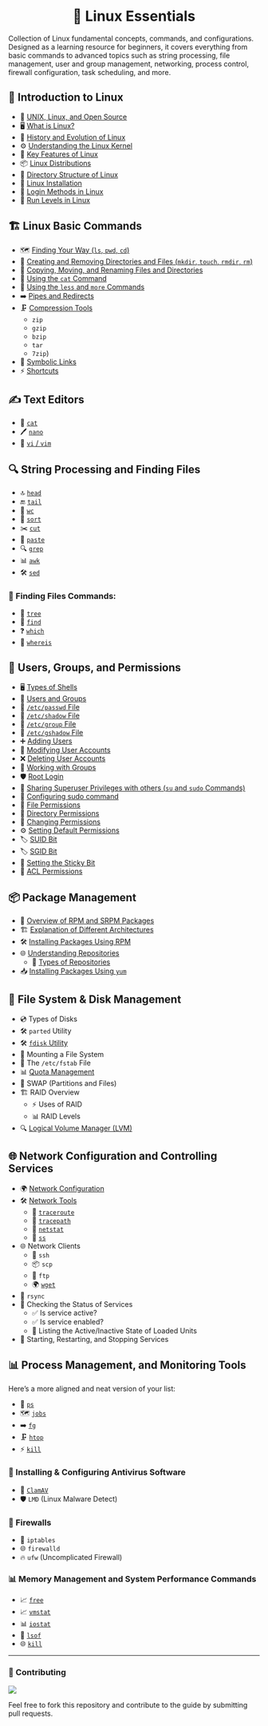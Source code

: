 <h1 align="center">🐧 Linux Essentials</h1>

Collection of Linux fundamental concepts, commands, and configurations. Designed as a learning resource for beginners, it covers everything from basic commands to advanced topics such as string processing, file management, user and group management, networking, process control, firewall configuration, task scheduling, and more.

## 📌 Introduction to Linux
- 📜 [UNIX, Linux, and Open Source](https://github.com/InfoSecWarrior/Linux-Essentials/blob/main/Introduction-to-Linux/Introduction-to-Linux.md#what-is-unix)
- 🖥️ [What is Linux?](https://github.com/InfoSecWarrior/Linux-Essentials/blob/main/Introduction-to-Linux/Introduction-to-Linux.md#what-is-linux)
- 📅 [History and Evolution of Linux](https://github.com/InfoSecWarrior/Linux-Essentials/blob/main/Introduction-to-Linux/Introduction-to-Linux.md#history-and-evolution-of-linux)
- ⚙️ [Understanding the Linux Kernel](https://github.com/InfoSecWarrior/Linux-Essentials/blob/main/Introduction-to-Linux/Introduction-to-Linux.md#what-is-the-linux-kernel)
- 🔑 [Key Features of Linux](https://github.com/InfoSecWarrior/Linux-Essentials/blob/main/Introduction-to-Linux/Introduction-to-Linux.md#linux-features)
- 📦 [Linux Distributions](https://github.com/InfoSecWarrior/Linux-Essentials/blob/main/Introduction-to-Linux/Introduction-to-Linux.md#linux-distributions)
- 📂 [Directory Structure of Linux](https://github.com/InfoSecWarrior/Linux-Essentials/blob/main/Introduction-to-Linux/Directory-Structure-of-Linux.md#linux-directory-structure)
- 💾 [Linux Installation](https://github.com/InfoSecWarrior/Linux-Essentials/blob/main/Introduction-to-Linux/Centos-9-Installation.md)
- 🔐 [Login Methods in Linux](https://github.com/InfoSecWarrior/Linux-Essentials/blob/main/Introduction-to-Linux/Login-Methods-in-Linux.md#linux-login-methods)
- 🔄 [Run Levels in Linux](https://github.com/InfoSecWarrior/Linux-Essentials/blob/main/Introduction-to-Linux/Run-Level.md#runlevels-in-linux)

## 🏗️ Linux Basic Commands
- 🗺️ [Finding Your Way (`ls`, `pwd`, `cd`)](https://github.com/InfoSecWarrior/Linux-Essentials/blob/main/Linux-Basic-Commands/Basic-Commands.md#file-and-directory-management)
- 📁 [Creating and Removing Directories and Files (`mkdir`, `touch`, `rmdir`, `rm`)](https://github.com/InfoSecWarrior/Linux-Essentials/blob/main/Linux-Basic-Commands/Basic-Commands.md#file-operations)
- 🔄 [Copying, Moving, and Renaming Files and Directories](https://github.com/InfoSecWarrior/Linux-Essentials/blob/main/Linux-Basic-Commands/Copy-Move-Command.md)
- 📜 [Using the `cat` Command](https://github.com/InfoSecWarrior/Linux-Essentials/blob/main/Linux-Basic-Commands/Text-Editor.md#1-cat-command)
- 📖 [Using the `less` and `more` Commands](https://github.com/InfoSecWarrior/Linux-Essentials/blob/main/Linux-Basic-Commands/Less-More.md)
- ➡️ [Pipes and Redirects](https://github.com/InfoSecWarrior/Linux-Essentials/blob/main/Linux-Basic-Commands/Redirection-in-Linux.md#redirection-operators)
- 🗜️ [Compression Tools](https://github.com/InfoSecWarrior/Linux-Essentials/blob/main/Linux-Basic-Commands/Compress-Tool.md#bzip2-commands)
  - `zip`
  - `gzip`
  - `bzip`
  - `tar`
  - `7zip`)
- 🔗 [Symbolic Links](https://github.com/InfoSecWarrior/Linux-Essentials/blob/main/Linux-Basic-Commands/Symbolic-Link.md)
- ⚡ [Shortcuts](https://github.com/InfoSecWarrior/Linux-Essentials/blob/main/Linux-Basic-Commands/Linux-Shortcuts.md#linux-keyboard-shortcuts-cheat-sheet)

## ✍️ Text Editors
- 📝 [`cat`](https://github.com/InfoSecWarrior/Linux-Essentials/blob/main/Text-Editors/Text-Editor.md#1-cat-command)
- 🖊️ [`nano`](https://github.com/InfoSecWarrior/Linux-Essentials/blob/main/Text-Editors/Text-Editor.md#2-nano-command)
- 🎨 [`vi` / `vim`](https://github.com/InfoSecWarrior/Linux-Essentials/blob/main/Text-Editors/Text-Editor.md#3-vim-command)

## 🔍 String Processing and Finding Files

- 🔝 [`head`](https://github.com/InfoSecWarrior/Linux-Essentials/blob/main/String-Processing/String-Processing.md#head)
- 🔚 [`tail`](https://github.com/InfoSecWarrior/Linux-Essentials/blob/main/String-Processing/String-Processing.md#tail)
- 🔢 [`wc`](https://github.com/InfoSecWarrior/Linux-Essentials/blob/main/String-Processing/String-Processing.md#wc)
- 📑 [`sort`](https://github.com/InfoSecWarrior/Linux-Essentials/blob/main/String-Processing/String-Processing.md#sort)
- ✂️ [`cut`](https://github.com/InfoSecWarrior/Linux-Essentials/blob/main/String-Processing/String-Processing.md#cut)
- 🔗 [`paste`](https://github.com/InfoSecWarrior/Linux-Essentials/blob/main/String-Processing/String-Processing.md#paste)
- 🔍 [`grep`](https://github.com/InfoSecWarrior/Linux-Essentials/blob/main/String-Processing/String-Processing.md#grep)
- 📊 [`awk`](https://github.com/InfoSecWarrior/Linux-Essentials/blob/main/String-Processing/String-Processing.md#awk)
- 🛠️ [`sed`](https://github.com/InfoSecWarrior/Linux-Essentials/blob/main/String-Processing/String-Processing.md#sed)

### 🔎 Finding Files Commands:
- 🌳 [`tree`](https://github.com/InfoSecWarrior/Linux-Essentials/blob/main/Finding-Files/Finding-Files.md#tree)
- 🔦 [`find`](https://github.com/InfoSecWarrior/Linux-Essentials/blob/main/Finding-Files/Finding-Files.md#find)
- ❓ [`which`](https://github.com/InfoSecWarrior/Linux-Essentials/blob/main/Finding-Files/Finding-Files.md#which)
- 📌 [`whereis`](https://github.com/InfoSecWarrior/Linux-Essentials/blob/main/Finding-Files/Finding-Files.md#whereis)

## 👥 Users, Groups, and Permissions
- 🖥️ [Types of Shells](https://github.com/InfoSecWarrior/Linux-Essentials/blob/main/Users-Groups-and-Permissions/Shell-Introduction.md)
- 🏢 [Users and Groups](https://github.com/InfoSecWarrior/Linux-Essentials/blob/main/Users-Groups-and-Permissions/User-and-Group-Management.md#user-management)
- 📄 [`/etc/passwd` File](https://github.com/InfoSecWarrior/Linux-Essentials/blob/main/Users-Groups-and-Permissions/System-Files.md)
- 🔐 [`/etc/shadow` File](https://github.com/InfoSecWarrior/Linux-Essentials/blob/main/Users-Groups-and-Permissions/System-Files.md)
- 📂 [`/etc/group` File](https://github.com/InfoSecWarrior/Linux-Essentials/blob/main/Users-Groups-and-Permissions/System-Files.md)
- 🔏 [`/etc/gshadow` File](https://github.com/InfoSecWarrior/Linux-Essentials/blob/main/Users-Groups-and-Permissions/System-Files.md)
- ➕ [Adding Users](https://github.com/InfoSecWarrior/Linux-Essentials/blob/main/Users-Groups-and-Permissions/Useradd-Adduser.md)
- 🔄 [Modifying User Accounts](https://github.com/InfoSecWarrior/Linux-Essentials/blob/main/Users-Groups-and-Permissions/Usermod-Userdel.md)
- ❌ [Deleting User Accounts](https://github.com/InfoSecWarrior/Linux-Essentials/blob/main/Users-Groups-and-Permissions/Usermod-Userdel.md)
- 👥 [Working with Groups](https://github.com/InfoSecWarrior/Linux-Essentials/blob/main/Users-Groups-and-Permissions/Groupadd-and-Groupdel.md)
- 🛡️ [Root Login](https://github.com/InfoSecWarrior/Linux-Essentials/blob/main/Users-Groups-and-Permissions/Root-Login.md#-how-to-enable-root-login-in-linux)
- 🔄 [Sharing Superuser Privileges with others (`su` and `sudo` Commands)](https://github.com/InfoSecWarrior/Linux-Essentials/blob/main/Users-Groups-and-Permissions/SU-SG-In-Linux.md#switching-users-and-groups-in-linux)
- 🔀 [Configuring sudo command](https://github.com/InfoSecWarrior/Linux-Essentials/blob/main/Users-Groups-and-Permissions/Sudo-Command.md#understanding-and-using-the-sudo-command-in-linux)
- 🔑 [File Permissions](https://github.com/InfoSecWarrior/Linux-Essentials/blob/main/Users-Groups-and-Permissions/File-Permission.md#file-permissions-in-linuxunix)
- 📂 [Directory Permissions](https://github.com/InfoSecWarrior/Linux-Essentials/blob/main/Users-Groups-and-Permissions/CHOWN-CHMOD.md#change-permissions-recursively)
- 🔄 [Changing Permissions](https://github.com/InfoSecWarrior/Linux-Essentials/blob/main/Users-Groups-and-Permissions/CHOWN-CHMOD.md#1-changing-ownership-with-chown)
- ⚙️ [Setting Default Permissions](https://github.com/InfoSecWarrior/Linux-Essentials/blob/main/Users-Groups-and-Permissions/U-mask-Permission-Calculation.md#default-permissions)
- 🏷️ [SUID Bit](https://github.com/InfoSecWarrior/Linux-Essentials/blob/main/Users-Groups-and-Permissions/Special-Permissions-in-Linux.md#1-setuid-suid)
- 🏷️ [SGID Bit](https://github.com/InfoSecWarrior/Linux-Essentials/blob/main/Users-Groups-and-Permissions/Special-Permissions-in-Linux.md#2-setgid-sgid)
- 📌 [Setting the Sticky Bit](https://github.com/InfoSecWarrior/Linux-Essentials/blob/main/Users-Groups-and-Permissions/Special-Permissions-in-Linux.md#3-sticky-bit)
- 🔐 [ACL Permissions](https://github.com/InfoSecWarrior/Linux-Essentials/blob/main/Users-Groups-and-Permissions/ACL.md#access-control-list-acl-in-linux)

## 📦 Package Management
- 📂 [Overview of RPM and SRPM Packages](https://github.com/InfoSecWarrior/Linux-Essentials/blob/main/Package-Management/RPM-Commands.md#rpm-commands)
- 🏗️ [Explanation of Different Architectures](https://github.com/InfoSecWarrior/Linux-Essentials/blob/main/Package-Management/Package-Management.md#package-management-in-linux)
- 🛠️ [Installing Packages Using RPM](https://github.com/InfoSecWarrior/Linux-Essentials/blob/main/Package-Management/RPM-Commands.md#installing-packages)
- 🌐 [Understanding Repositories](https://github.com/InfoSecWarrior/Linux-Essentials/blob/main/Package-Management/Understanding-Repositories.md#-understanding-repositories-in-linux-)
  - 🏪 [Types of Repositories](https://github.com/InfoSecWarrior/Linux-Essentials/blob/main/Package-Management/Types-of-Repositories.md#-types-of-repositories-in-linux)
- 📥 [Installing Packages Using `yum`](https://github.com/InfoSecWarrior/Linux-Essentials/blob/main/Package-Management/YUM-Commands-and-Groups.md#installing-and-removing-packages)

## 💾 File System & Disk Management
- 💿 Types of Disks
- 🛠️ `parted` Utility
- 🛠️ [`fdisk` Utility](https://github.com/InfoSecWarrior/Linux-Essentials/blob/main/File-System-and-Disk-Management/Fdisk.md#what-is-fdisk)
- 📂 Mounting a File System
- 📝 The `/etc/fstab` File
- 📊 [Quota Management](https://github.com/InfoSecWarrior/Linux-Essentials/blob/main/File-System-and-Disk-Management/Managing-Quotas-LVM-and-RAID.md#quota-management-in-linux)
- 🔄 SWAP (Partitions and Files)
- 🏗️ RAID Overview
  - ⚡ Uses of RAID
  - 📊 RAID Levels
- 🔍 [Logical Volume Manager (LVM)](https://github.com/InfoSecWarrior/Linux-Essentials/blob/main/File-System-and-Disk-Management/Managing-Quotas-LVM-and-RAID.md#logical-volume-manager-lvm-and-raid-setup-and-management)

## 🌐 Network Configuration and Controlling Services
- 🌍 [Network Configuration](https://github.com/InfoSecWarrior/Linux-Essentials/blob/main/Network-Configuration/Network-Configuration.md#network-configuration-in-linux)
- 🛠️ [Network Tools](https://github.com/InfoSecWarrior/Linux-Essentials/blob/main/Network-Configuration/Netwrok-Monitoring.md#installation)
  - 🔄 [`traceroute`](https://github.com/InfoSecWarrior/Linux-Essentials/blob/main/Network-Configuration/Network-Tools.md#traceroute)
  - 🔄 [`tracepath`](https://github.com/InfoSecWarrior/Linux-Essentials/blob/main/Network-Configuration/Network-Tools.md#tracepath)
  - 📡 [`netstat`](https://github.com/InfoSecWarrior/Linux-Essentials/blob/main/Network-Configuration/Netwrok-Monitoring.md#using-netstat)
  - 📡 [`ss`](https://github.com/InfoSecWarrior/Linux-Essentials/blob/main/Network-Configuration/Netwrok-Monitoring.md#using-ss)
- 🌐 Network Clients
  - 🔐 `ssh`
  - 📦 `scp`
  - 📂 `ftp`
  - 🌍 [`wget`](https://github.com/InfoSecWarrior/Linux-Essentials/blob/main/Network-Configuration/Wget.md)
- 🔄 `rsync`
- 📌 Checking the Status of Services
  - ✅ Is service active?
  - ✅ Is service enabled?
  - 📜 Listing the Active/Inactive State of Loaded Units
- 🔄 Starting, Restarting, and Stopping Services

## 📊 Process Management, and Monitoring Tools
 Here’s a more aligned and neat version of your list:

- 🔄 [`ps`](https://github.com/InfoSecWarrior/Linux-Essentials/blob/main/Process-Management/Process-Management.md#viewing-processes-with-ps-command)
- 🗺️ [`jobs`](https://github.com/InfoSecWarrior/Linux-Essentials/blob/main/Process-Management/Process-Management.md#viewing-and-managing-jobs)
- ➡️ [`fg`](https://github.com/InfoSecWarrior/Linux-Essentials/blob/main/Process-Management/Process-Management.md#running-commands-in-the-background--foreground)
- 🗜️ [`htop`](https://github.com/InfoSecWarrior/Linux-Essentials/blob/main/Process-Management/Process-Management.md#monitoring-processes-in-real-time) 
- ⚡ [`kill`](https://github.com/InfoSecWarrior/Linux-Essentials/blob/main/Process-Management/Process-Management.md#killing-processes) 
 
### 🦠 Installing & Configuring Antivirus Software
- 🔬 [`ClamAV`](https://github.com/InfoSecWarrior/Linux-Essentials/blob/main/Antivirus-Softwares/ClamAV-Linux-Antivirus.md#clamav-installation-and-usage-on-centos)
- 🛡️ `LMD` (Linux Malware Detect)

### 🏰 Firewalls
- 🚧 `iptables`
- 🌐 `firewalld`
- 🔥 `ufw` (Uncomplicated Firewall)

### 📊 Memory Management and System Performance Commands
- 📈 [`free`](https://github.com/InfoSecWarrior/Linux-Essentials/blob/main/Memory-Management/Memory-Management.md#1-memory-management-commands)
- 📈 [`vmstat`](https://github.com/InfoSecWarrior/Linux-Essentials/blob/main/Memory-Management/Memory-Management.md#2-system-performance-commands)
- 📊 [`iostat`](https://github.com/InfoSecWarrior/Linux-Essentials/blob/main/Memory-Management/Memory-Management.md#2-system-performance-commands)
- 🔎 [`lsof`](https://github.com/InfoSecWarrior/Linux-Essentials/blob/main/Memory-Management/Memory-Management.md#2-system-performance-commands)
- 🌐 [`kill`](https://github.com/InfoSecWarrior/Linux-Essentials/blob/main/Memory-Management/Memory-Management.md#3-killing-processes-using-kill)

---
### 🤝 Contributing

<a href="https://github.com/InfoSecWarrior/Linux-Essentials/graphs/contributors">
  <img src="https://contrib.rocks/image?repo=InfoSecWarrior/Linux-Essentials">
</a>
</p>

Feel free to fork this repository and contribute to the guide by submitting pull requests.
